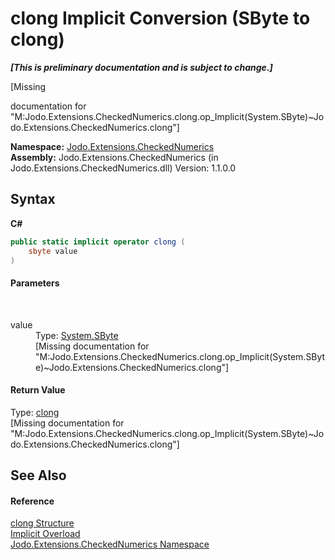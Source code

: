 # clong&nbsp;Implicit Conversion (SByte to clong)
 _**\[This is preliminary documentation and is subject to change.\]**_

\[Missing <summary> documentation for "M:Jodo.Extensions.CheckedNumerics.clong.op_Implicit(System.SByte)~Jodo.Extensions.CheckedNumerics.clong"\]

**Namespace:**&nbsp;<a href="N_Jodo_Extensions_CheckedNumerics">Jodo.Extensions.CheckedNumerics</a><br />**Assembly:**&nbsp;Jodo.Extensions.CheckedNumerics (in Jodo.Extensions.CheckedNumerics.dll) Version: 1.1.0.0

## Syntax

**C#**<br />
``` C#
public static implicit operator clong (
	sbyte value
)
```


#### Parameters
&nbsp;<dl><dt>value</dt><dd>Type: <a href="https://docs.microsoft.com/dotnet/api/system.sbyte" target="_blank" rel="noopener noreferrer">System.SByte</a><br />\[Missing <param name="value"/> documentation for "M:Jodo.Extensions.CheckedNumerics.clong.op_Implicit(System.SByte)~Jodo.Extensions.CheckedNumerics.clong"\]</dd></dl>

#### Return Value
Type: <a href="T_Jodo_Extensions_CheckedNumerics_clong">clong</a><br />\[Missing <returns> documentation for "M:Jodo.Extensions.CheckedNumerics.clong.op_Implicit(System.SByte)~Jodo.Extensions.CheckedNumerics.clong"\]

## See Also


#### Reference
<a href="T_Jodo_Extensions_CheckedNumerics_clong">clong Structure</a><br /><a href="Overload_Jodo_Extensions_CheckedNumerics_clong_op_Implicit">Implicit Overload</a><br /><a href="N_Jodo_Extensions_CheckedNumerics">Jodo.Extensions.CheckedNumerics Namespace</a><br />